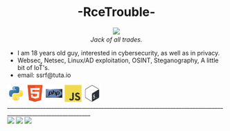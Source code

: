 <h1 align='center'>-RceTrouble-</h1>
<div id='lol'align='center'>
    <img src="https://s1.gifyu.com/images/getout.gif">
</div>
<div id='text' align='center'>
   <i>Jack of all trades.</i>
</div>
<div id="skillz" class="skills">
    <ul clas="work">
        <li> I am 18 years old guy, interested in cybersecurity, as well as in privacy.</li>
        <li> Websec, Netsec, Linux/AD exploitation, OSINT, Steganography, A little bit of IoT̈́'s.</li>
        <li> email: ssrf@tuta.io</li>
    </ul>
</div>
<div class='images'>
      <img src="https://github.com/devicons/devicon/blob/master/icons/python/python-original.svg" height='40px' width='40px' align='center'>
      <img src="https://github.com/devicons/devicon/blob/master/icons/html5/html5-original.svg" height='40px' width='40px' align='center'>
      <img src="https://github.com/devicons/devicon/blob/master/icons/php/php-original.svg" height='40px' width='40px' align='center'>
      <img src="https://github.com/devicons/devicon/blob/master/icons/javascript/javascript-original.svg" height='40px' width='40px' align='center'>
      <img src="https://github.com/devicons/devicon/blob/master/icons/bash/bash-original.svg" height='40px' width='40px' align='center'>
</div>
____________________________________________________________________________________________________________
<div class='services'>
      <img src="https://camo.githubusercontent.com/878e15b4f7576e844856dc60d855ba0587d3d2bc56211fbe69734ebccb13b068/68747470733a2f2f696d672e736869656c64732e696f2f62616467652f4c696e75782d4643433632343f7374796c653d666f722d7468652d6261646765266c6f676f3d6c696e7578266c6f676f436f6c6f723d626c61636b">
      <img src="https://camo.githubusercontent.com/acff88bd2d82eff6ea10c73fbca11dd9cb70137751ef44d5f60879e5899ce37b/68747470733a2f2f696d672e736869656c64732e696f2f62616467652f6170616368652d2532334434323032392e7376673f7374796c653d666f722d7468652d6261646765266c6f676f3d617061636865266c6f676f436f6c6f723d7768697465">
      <img src="https://camo.githubusercontent.com/918fce8d50581bd97b7133e677a78ed2cad14f970522f219daaeb6d1c81060e1/68747470733a2f2f696d672e736869656c64732e696f2f62616467652f6d7973716c2d2532333030662e7376673f7374796c653d666f722d7468652d6261646765266c6f676f3d6d7973716c266c6f676f436f6c6f723d7768697465">
